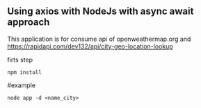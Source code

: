 ## Using axios with NodeJs with async await approach

This application is for consume api of openweathermap.org and https://rapidapi.com/dev132/api/city-geo-location-lookup

firts step

```
npm install
``` 

#example 

```
node app -d <name_city>
``` 

